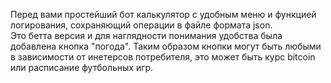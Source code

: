 Перед вами простейший бот калькулятор с удобным меню и функцией логирования, сохраняющий операции в файле формата json.  
Это бетта версия и для наглядности понимания удобства была добавлена кнопка "погода". Таким образом кнопки могут быть любыми в зависимости от инетерсов потребителя, это может быть курс bitcoin или расписание футбольных игр.

